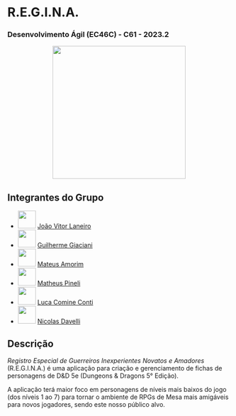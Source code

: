 # **R.E.G.I.N.A.**
### Desenvolvimento Ágil (EC46C) - C61 - 2023.2
<p align="center"><img src="https://i.imgur.com/WcEGpY3.png" width="300" height="300"></p>

## Integrantes do Grupo
- <img src="https://i.imgur.com/WcEGpY3.png" width="40" height="40"> [João Vitor Laneiro](https://github.com/JoaoVBLaneiro) 
- <img src="https://i.imgur.com/WcEGpY3.png" width="40" height="40"> [Guilherme Giaciani](https://github.com/G-Giaciani) 
- <img src="https://i.imgur.com/WcEGpY3.png" width="40" height="40"> [Mateus Amorim](https://github.com/MateusAmorim09) 
- <img src="https://i.imgur.com/WcEGpY3.png" width="40" height="40"> [Matheus Pineli](https://github.com/Pinelirxrx) 
- <img src="https://i.imgur.com/WcEGpY3.png" width="40" height="40"> [Luca Comine Conti](https://github.com/Lucaaaaaaaaaaaaaaa) 
- <img src="https://i.imgur.com/WcEGpY3.png" width="40" height="40"> [Nicolas Davelli](https://github.com/NickNoot) 

## Descrição
*Registro Especial de Guerreiros Inexperientes Novatos e Amadores* (R.E.G.I.N.A.) é uma aplicação para criação e gerenciamento de fichas de personagens de D&D 5e (Dungeons & Dragons 5° Edição).

A aplicação terá maior foco em personagens de níveis mais baixos do jogo (dos níveis 1 ao 7) para tornar o ambiente de RPGs de Mesa mais amigáveis para novos jogadores, sendo este nosso público alvo.
